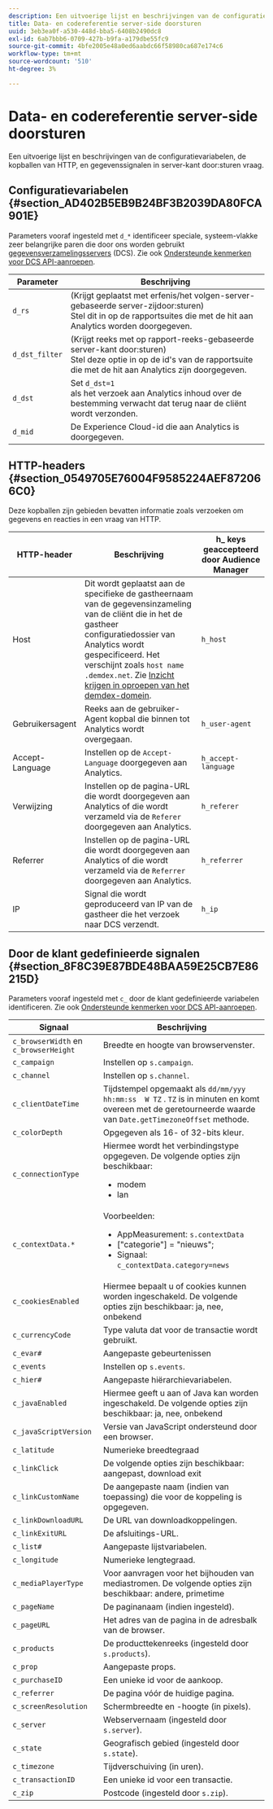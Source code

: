 ```yaml
---
description: Een uitvoerige lijst en beschrijvingen van de configuratievariabelen, de kopballen van HTTP, en gegevenssignalen in server-kant door:sturen vraag.
title: Data- en codereferentie server-side doorsturen
uuid: 3eb3ea0f-a530-448d-bba5-6408b2490dc8
exl-id: 6ab7bbb6-0709-427b-b9fa-a179dbe55fc9
source-git-commit: 4bfe2005e48a0ed6aabdc66f58980ca687e174c6
workflow-type: tm+mt
source-wordcount: '510'
ht-degree: 3%

---
```


# Data- en codereferentie server-side doorsturen

Een uitvoerige lijst en beschrijvingen van de configuratievariabelen, de kopballen van HTTP, en gegevenssignalen in server-kant door:sturen vraag.

## Configuratievariabelen {#section_AD402B5EB9B24BF3B2039DA80FCA901E}

Parameters vooraf ingesteld met `d_*` identificeer speciale, systeem-vlakke zeer belangrijke paren die door ons worden gebruikt [gegevensverzamelingsservers](https://experienceleague.adobe.com/docs/audience-manager/user-guide/reference/system-components/components-data-collection.html) (DCS). Zie ook [Ondersteunde kenmerken voor DCS API-aanroepen](https://experienceleague.adobe.com/docs/audience-manager/user-guide/api-and-sdk-code/dcs/dcs-api-reference/dcs-keys.html).

| Parameter | Beschrijving |
|--- |--- |
| `d_rs` | (Krijgt geplaatst met erfenis/het volgen-server-gebaseerde server-zijdoor:sturen) <br>Stel dit in op de rapportsuites die met de hit aan Analytics worden doorgegeven. |
| `d_dst_filter` | (Krijgt reeks met op rapport-reeks-gebaseerde server-kant door:sturen)  <br>Stel deze optie in op de id&#39;s van de rapportsuite die met de hit aan Analytics zijn doorgegeven. |
| `d_dst` | Set `d_dst=1`  <br>als het verzoek aan Analytics inhoud over de bestemming verwacht dat terug naar de cliënt wordt verzonden. |
| `d_mid` | De Experience Cloud-id die aan Analytics is doorgegeven. |

## HTTP-headers {#section_0549705E76004F9585224AEF872066C0}

Deze kopballen zijn gebieden bevatten informatie zoals verzoeken om gegevens en reacties in een vraag van HTTP.

| HTTP-header | Beschrijving | h_ keys geaccepteerd door Audience Manager |
| --- | --- | --- |
| Host | Dit wordt geplaatst aan de specifieke de gastheernaam van de gegevensinzameling van de cliënt die in het de gastheer configuratiedossier van Analytics wordt gespecificeerd. Het verschijnt zoals `host name .demdex.net`. Zie [Inzicht krijgen in oproepen van het demdex-domein](https://experienceleague.adobe.com/docs/audience-manager/user-guide/reference/demdex-calls.html?lang=en). | `h_host` |
| Gebruikersagent | Reeks aan de gebruiker-Agent kopbal die binnen tot Analytics wordt overgegaan. | `h_user-agent` |
| Accept-Language | Instellen op de  `Accept-Language`  doorgegeven aan Analytics. | `h_accept-language` |
| Verwijzing | Instellen op de pagina-URL die wordt doorgegeven aan Analytics of die wordt verzameld via de `Referer` doorgegeven aan Analytics. | `h_referer` |
| Referrer | Instellen op de pagina-URL die wordt doorgegeven aan Analytics of die wordt verzameld via de `Referrer` doorgegeven aan Analytics. | `h_referrer` |
| IP | Signal die wordt geproduceerd van IP van de gastheer die het verzoek naar DCS verzendt. | `h_ip` |

## Door de klant gedefinieerde signalen {#section_8F8C39E87BDE48BAA59E25CB7E86215D}

Parameters vooraf ingesteld met `c_` door de klant gedefinieerde variabelen identificeren. Zie ook [Ondersteunde kenmerken voor DCS API-aanroepen](https://experienceleague.adobe.com/docs/audience-manager/user-guide/api-and-sdk-code/dcs/dcs-api-reference/dcs-keys.html).

| Signaal | Beschrijving |
| --- |--- |
| `c_browserWidth`  en `c_browserHeight` | Breedte en hoogte van browservenster. |
| `c_campaign` | Instellen op `s.campaign`. |
| `c_channel` | Instellen op `s.channel`. |
| `c_clientDateTime` | Tijdstempel opgemaakt als `dd/mm/yyy hh:mm:ss  W TZ` . `TZ` is in minuten en komt overeen met de geretourneerde waarde van `Date.getTimezoneOffset` methode. |
| `c_colorDepth` | Opgegeven als 16- of 32-bits kleur. |
| `c_connectionType` | Hiermee wordt het verbindingstype opgegeven. De volgende opties zijn beschikbaar:<ul><li>modem</li><li>lan</li></ul> |
| `c_contextData.*` | Voorbeelden:<ul><li>AppMeasurement: `s.contextData`</li><li>[&quot;categorie&quot;] = &quot;nieuws&quot;;</li><li>Signaal: `c_contextData.category=news`</li></ul> |
| `c_cookiesEnabled` | Hiermee bepaalt u of cookies kunnen worden ingeschakeld. De volgende opties zijn beschikbaar: ja, nee, onbekend |
| `c_currencyCode` | Type valuta dat voor de transactie wordt gebruikt. |
| `c_evar#` | Aangepaste gebeurtenissen |
| `c_events` | Instellen op `s.events`. |
| `c_hier#` | Aangepaste hiërarchievariabelen. |
| `c_javaEnabled` | Hiermee geeft u aan of Java kan worden ingeschakeld. De volgende opties zijn beschikbaar: ja, nee, onbekend |
| `c_javaScriptVersion` | Versie van JavaScript ondersteund door een browser. |
| `c_latitude` | Numerieke breedtegraad |
| `c_linkClick` | De volgende opties zijn beschikbaar: aangepast, download exit |
| `c_linkCustomName` | De aangepaste naam (indien van toepassing) die voor de koppeling is opgegeven. |
| `c_linkDownloadURL` | De URL van downloadkoppelingen. |
| `c_linkExitURL` | De afsluitings-URL. |
| `c_list#` | Aangepaste lijstvariabelen. |
| `c_longitude` | Numerieke lengtegraad. |
| `c_mediaPlayerType` | Voor aanvragen voor het bijhouden van mediastromen. De volgende opties zijn beschikbaar: andere, primetime |
| `c_pageName` | De paginanaam (indien ingesteld). |
| `c_pageURL` | Het adres van de pagina in de adresbalk van de browser. |
| `c_products` | De producttekenreeks (ingesteld door `s.products`). |
| `c_prop` | Aangepaste props. |
| `c_purchaseID` | Een unieke id voor de aankoop. |
| `c_referrer` | De pagina vóór de huidige pagina. |
| `c_screenResolution` | Schermbreedte en -hoogte (in pixels). |
| `c_server` | Webservernaam (ingesteld door `s.server`). |
| `c_state` | Geografisch gebied (ingesteld door `s.state`). |
| `c_timezone` | Tijdverschuiving (in uren). |
| `c_transactionID` | Een unieke id voor een transactie. |
| `c_zip` | Postcode (ingesteld door `s.zip`). |
